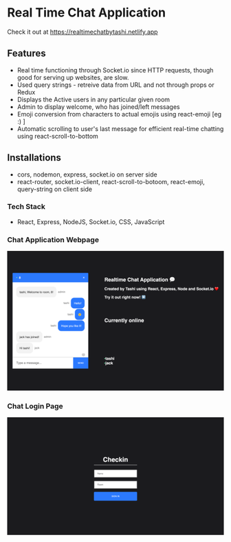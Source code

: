 # Real Time Chat Application

Check it out at https://realtimechatbytashi.netlify.app

## Features

- Real time functioning through Socket.io since HTTP requests, though good for serving up websites, are slow.
- Used query strings - retreive data from URL and not through props or Redux
- Displays the Active users in any particular given room
- Admin to display welcome, who has joined/left messages
- Emoji conversion from characters to actual emojis using react-emoji [eg :) ]
- Automatic scrolling to user's last message for efficient real-time chatting using react-scroll-to-bottom

## Installations

- cors, nodemon, express, socket.io on server side
- react-router, socket.io-client, react-scroll-to-botoom, react-emoji, query-string on client side

### Tech Stack

- React, Express, NodeJS, Socket.io, CSS, JavaScript

### Chat Application Webpage

![Chat App Page](client/chatapp.png)

### Chat Login Page

![Chat Login Page](client/loginpage.png)
